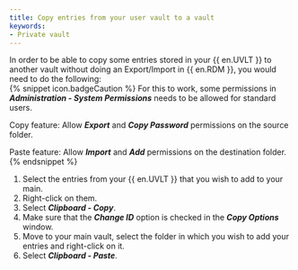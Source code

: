 ```yaml
---
title: Copy entries from your user vault to a vault
keywords:
- Private vault
---
```

In order to be able to copy some entries stored in your {{ en.UVLT }} to another vault without doing an Export/Import in {{ en.RDM }}, you would need to do the following:  
{% snippet icon.badgeCaution %}
For this to work, some permissions in ***Administration - System Permissions*** needs to be allowed for standard users.  

Copy feature: Allow ***Export*** and ***Copy Password*** permissions on the source folder.  

Paste feature: Allow ***Import*** and ***Add*** permissions on the destination folder.  
{% endsnippet %}  

1. Select the entries from your {{ en.UVLT }} that you wish to add to your main.
1. Right-click on them.
1. Select ***Clipboard - Copy***.
1. Make sure that the ***Change ID*** option is checked in the ***Copy Options*** window.
1. Move to your main vault, select the folder in which you wish to add your entries and right-click on it.
1. Select ***Clipboard - Paste***.
